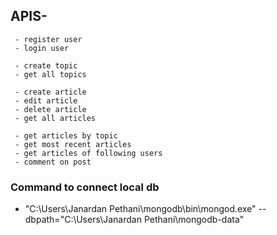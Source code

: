 ## APIS- 
     - register user
     - login user 

     - create topic 
     - get all topics

     - create article 
     - edit article
     - delete article
     - get all articles
      
     - get articles by topic
     - get most recent articles 
     - get articles of following users
     - comment on post

### Command to connect local db

- "C:\Users\Janardan Pethani\mongodb\bin\mongod.exe" --dbpath="C:\Users\Janardan Pethani\mongodb-data"
